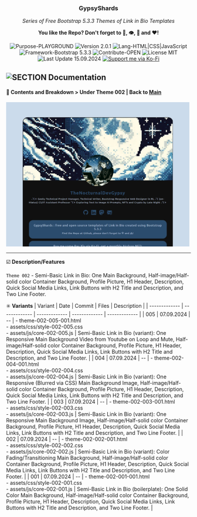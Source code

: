 <!-- <p align="center"><img src="/md_assets/octocat.gif" alt="Logo" width="130" height="130"></p> -->
<h3 align="center">GypsyShards</h3>
<p align="center"><em>Series of Free Bootstrap 5.3.3 Themes of Link in Bio Templates</em></p>
<p align="center"><strong>You like the Repo? Don't forget to 🌟, 👁️, 🔱 and ❤️!</strong></p>
<p align="center">
   <img src="https://img.shields.io/badge/Purpose-PLAYGROUND-%2300416a?logoColor=white&labelColor=%2300416a&color=%2324292e&textColor=white" alt="Purpose-PLAYGROUND">
   <img src="https://img.shields.io/badge/Version-2.0.1-%2300416a?logoColor=white&labelColor=%2300416a&color=%2324292e&textColor=white" alt="Version 2.0.1">
   <img src="https://img.shields.io/badge/Lang-HTML%20|%20CSS%20|%20JavaScript-%2300416a?logoColor=white&labelColor=%2300416a&color=%2324292e&textColor=white" alt="Lang-HTML|CSS|JavaScript">
   <img src="https://img.shields.io/badge/Framework-Bootstrap%205.3.3-%2300416a?logoColor=white&labelColor=%2300416a&color=%2324292e&textColor=white" alt="Framework-Bootstrap 5.3.3">
   <img src="https://img.shields.io/badge/Contribute-OPEN-%2300416a?logoColor=white&labelColor=%2300416a&color=%2324292e&textColor=white" alt="Contribute-OPEN">
   <img src="https://img.shields.io/badge/License-MIT-%2300416a?logoColor=white&labelColor=%2300416a&color=%2324292e&textColor=white" alt="License MIT">
   <img src="https://img.shields.io/badge/Last%20Update-15.09.2024-%2300416a?logoColor=white&labelColor=%2300416a&color=%2324292e&textColor=white" alt="Last Update 15.09.2024">
   <a href="https://ko-fi.com/thenocturnaldevgypsy">
      <img src="https://img.shields.io/badge/Support%20me%20via%20Ko--Fi-%2300416a?logo=ko-fi&logoColor=white&color=%2300416a&textColor=white" alt="Support me via Ko-Fi">
   </a>
</p>

## ![SECTION Documentation](https://img.shields.io/badge/📚-Documentation-%2300416a?logoColor=white&labelColor=%2300416a&color=%2324292e&textColor=white)

#### 📖 Contents and Breakdown > Under Theme 002 | Back to [Main](README.md)

<img src="/md_assets/theme-002.jpg" alt="Theme 002" width="500">

---

☑️ **Description/Features** 

`Theme 002` - Semi-Basic Link in Bio: One Main Background, Half-image/Half-solid color Container Background, Profile Picture, H1 Header, Description, Quick Social Media Links, Link Buttons with H2 Title and Description, and Two Line Footer.

✳️ **Variants**
| Variant | Date | Commit | Files | Description |
| ------------- | ------------- | ------------- | ------------- | ------------- |
| 005 | 07.09.2024 | -- | - theme-002-005-001.html<br>- assets/css/style-002-005.css<br>- assets/js/core-002-005.js | Semi-Basic Link in Bio (variant): One Responsive Main Background Video from Youtube on Loop and Mute, Half-image/Half-solid color Container Background, Profile Picture, H1 Header, Description, Quick Social Media Links, Link Buttons with H2 Title and Description, and Two Line Footer. |
| 004 | 07.09.2024 | -- | - theme-002-004-001.html<br>- assets/css/style-002-004.css<br>- assets/js/core-002-004.js | Semi-Basic Link in Bio (variant): One Responsive (Blurred via CSS) Main Background Image, Half-image/Half-solid color Container Background, Profile Picture, H1 Header, Description, Quick Social Media Links, Link Buttons with H2 Title and Description, and Two Line Footer. |
| 003 | 07.09.2024 | -- | - theme-002-003-001.html<br>- assets/css/style-002-003.css<br>- assets/js/core-002-003.js | Semi-Basic Link in Bio (variant): One Responsive Main Background Image, Half-image/Half-solid color Container Background, Profile Picture, H1 Header, Description, Quick Social Media Links, Link Buttons with H2 Title and Description, and Two Line Footer. |
| 002 | 07.09.2024 | -- | - theme-002-002-001.html<br>- assets/css/style-002-002.css<br>- assets/js/core-002-002.js | Semi-Basic Link in Bio (variant): Color Fading/Transitioning Main Background, Half-image/Half-solid color Container Background, Profile Picture, H1 Header, Description, Quick Social Media Links, Link Buttons with H2 Title and Description, and Two Line Footer. |
| 001 | 07.09.2024 | -- | - theme-002-001-001.html<br>- assets/css/style-002-001.css<br>- assets/js/core-002-001.js | Semi-Basic Link in Bio (boilerplate): One Solid Color Main Background, Half-image/Half-solid color Container Background, Profile Picture, H1 Header, Description, Quick Social Media Links, Link Buttons with H2 Title and Description, and Two Line Footer. |